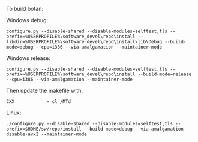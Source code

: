 To build botan:

Windows debug:
```
configure.py --disable-shared --disable-modules=selftest,tls --prefix=%USERPROFILE%\software_devel\repo\install --libdir=%USERPROFILE%\software_devel\repo\install\lib\Debug --build-mode=debug --cpu=i386 --via-amalgamation --maintainer-mode
```
Windows release:
```
configure.py --disable-shared --disable-modules=selftest,tls --prefix=%USERPROFILE%\software_devel\repo\install --build-mode=release --cpu=i386 --via-amalgamation --maintainer-mode
```

Then update the makefile with:
```
CXX            = cl /MTd
```

Linux:
```
./configure.py --disable-shared --disable-modules=selftest,tls --prefix=$HOME/sw/repo/install --build-mode=debug --via-amalgamation --disable-avx2 --maintainer-mode
```

